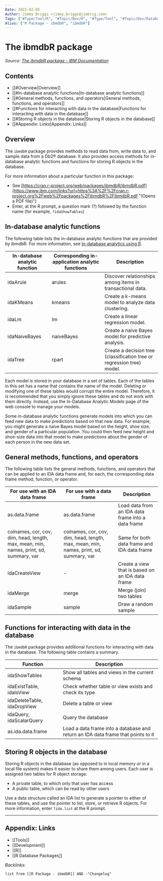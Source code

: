 ```yaml
---
Date: 2022-02-05
Author: Jimmy Briggs <jimmy.briggs@jimbrig.com>
Tags: ["#Type/Tool/R", "#Topic/Dev/R", "#Type/Tool", "#Topic/Dev/Database"]
Alias: ["R Package - ibmdbR", "ibmdbR"]
---
```


# The ibmdbR package

*Source: [The ibmdbR package - IBM Documentation](https://www.ibm.com/docs/en/db2woc?topic=packages-ibmdbr-package)*

## Contents

- [[#Overview|Overview]]
- [[#In-database analytic functions|In-database analytic functions]]
- [[#General methods, functions, and operators|General methods, functions, and operators]]
- [[#Functions for interacting with data in the database|Functions for interacting with data in the database]]
- [[#Storing R objects in the database|Storing R objects in the database]]
- [[#Appendix: Links|Appendix: Links]]


## Overview

The `ibmdbR` package provides methods to read data from, write data to, and sample data from a Db2® database. It also provides access methods for in-database analytic functions and functions for storing R objects in the database.

For more information about a particular function in this package:

-   See [https://cran.r-project.org/web/packages/ibmdbR/ibmdbR.pdf](https://www.ibm.com/links?url=https%3A%2F%2Fcran.r-project.org%2Fweb%2Fpackages%2FibmdbR%2FibmdbR.pdf "(Opens a PDF file)")
-   Enter, at the R prompt, a question mark (?) followed by the function name (for example, `?idaShowTables`)

## In-database analytic functions

The following table lists the in-database analytic functions that are provided by ibmdbR. For more information, see [In-database analytics using R](https://www.ibm.com/docs/en/SS6NHC/com.ibm.swg.im.dashdb.analytics.doc/doc/explorer_in_db_analytics.html "To process data, most native R functions require that the data first is extracted from a database to working memory. Such a function is called an in-application function. A different type of function, called an in-database function, operates directly on data in a database, without requiring the data to be extracted. Consequently, you can use an in-database function to analyze large amounts of data that would be impractical or impossible to extract.").

| In-database analytic function | Corresponding in-application analytic functions | Description                                                            |
| ----------------------------- | ----------------------------------------------- | ---------------------------------------------------------------------- |
| idaArule                      | arules                                          | Discover relationships among items in transactional data.              |
| idaKMeans                     | kmeans                                          | Create a k-means model to analyze data clustering.                     |
| idaLm                         | lm                                              | Create a linear regression model.                                      |
| idaNaiveBayes                 | naiveBayes                                      | Create a naive Bayes model for predictive analysis.                    |
| idaTree                       | rpart                                           | Create a decision tree (classification tree or regression tree) model. |

Each model is stored in your database in a set of tables. Each of the tables in this set has a name that contains the name of the model. Deleting or modifying one of these tables would corrupt the entire model. Therefore, it is recommended that you simply ignore these tables and do not work with them directly. Instead, use the In-Database Analytic Models page of the web console to manage your models.

Some in-database analytic functions generate models into which you can feed new data to make predictions based on that new data. For example, you might generate a naive Bayes model based on the height, shoe size, and gender of a particular population. You could then feed new height and shoe-size data into that model to make predictions about the gender of each person in the new data set.

## General methods, functions, and operators

The following table lists the general methods, functions, and operators that can be applied to an IDA data frame and, for each, the corresponding data frame method, function, or operator.

| For use with an IDA data frame                                                        | For use with a data frame                                                             | Description                                              |
| ------------------------------------------------------------------------------------- | ------------------------------------------------------------------------------------- | -------------------------------------------------------- |
| as.data.frame                                                                         | as.data.frame                                                                         | Load data from an IDA data frame into a data frame       |
| colnames, cor, cov, dim, head, length, max, mean, min, names, print, sd, summary, var | colnames, cor, cov, dim, head, length, max, mean, min, names, print, sd, summary, var | Same for both data frame and IDA data frame              |
| idaCreateView                                                                         | \-                                                                                    | Create a view that is based on an IDA data frame         |
| idaMerge                                                                              | merge                                                                                 | Merge (join) two tables                                  |
| idaSample                                                                             | sample                                                                                | Draw a random sample                                     |

## Functions for interacting with data in the database

The `ibmdbR` package provides additional functions for interacting with data in the database. The following table contains a summary.

| Function                    | Description                                                                      |
| --------------------------- | -------------------------------------------------------------------------------- |
| idaShowTables               | Show all tables and views in the current schema                                  |
| idaExistTable, idaIsView    | Check whether table or view exists and check its type                            |
| idaDeleteTable, idaDropView | Delete a table or view                                                           |
| idaQuery, idaScalarQuery    | Query the database                                                               |
| as.ida.data.frame           | Load a data frame into a database and return an IDA data frame that points to it |

## Storing R objects in the database

Storing R objects in the database (as opposed to in local memory or in a local file system) makes it easier to share them among users. Each user is assigned two tables for R object storage:

-   A private table, to which only that user has access
-   A public table, which can be read by other users

Use a data structure called an IDA list to generate a pointer to either of these tables, and use the pointer to list, store, or retrieve R objects. For more information, enter `?ida.list` at the R prompt.



***

## Appendix: Links

- [[Tools]]
- [[Development]]
- [[R]]
- [[R Database Packages]]


*Backlinks:*

```dataview
list from [[R Package - ibmdbR]] AND -"Changelog"
```